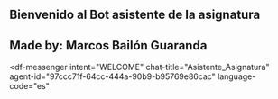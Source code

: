 ## Bienvenido al Bot asistente de la asignatura

## Made by: Marcos Bailón Guaranda



<script src="https://www.gstatic.com/dialogflow-console/fast/messenger/bootstrap.js?v=1"></script>
<df-messenger
  intent="WELCOME"
  chat-title="Asistente_Asignatura"
  agent-id="97ccc71f-64cc-444a-90b9-b95769e86cac"
  language-code="es"
></df-messenger>
